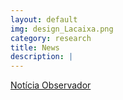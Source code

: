 ```yaml
---
layout: default
img: design_Lacaixa.png
category: research
title: News
description: |
---
```

<a href="https://observador.pt/2022/12/05/e-se-a-ressonancia-magnetica-pudesse-fazer-imagens-melhores/"> Notícia Observador</a>
